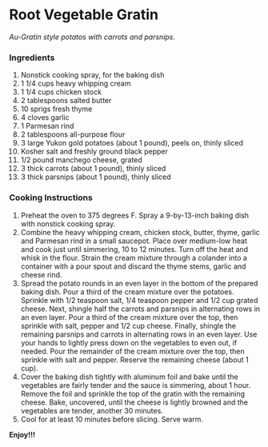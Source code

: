 # Root Vegetable Gratin

*Au-Gratin style potatos with carrots and parsnips.*

### Ingredients

1. Nonstick cooking spray, for the baking dish
2. 1 1/4 cups heavy whipping cream 
3. 1 1/4 cups chicken stock 
4. 2 tablespoons salted butter 
5. 10 sprigs fresh thyme 
6. 4 cloves garlic
7. 1 Parmesan rind 
8. 2 tablespoons all-purpose flour 
9. 3 large Yukon gold potatoes (about 1 pound), peels on, thinly sliced 
10. Kosher salt and freshly ground black pepper 
11. 1/2 pound manchego cheese, grated 
12. 3 thick carrots (about 1 pound), thinly sliced 
13. 3 thick parsnips (about 1 pound), thinly sliced 

### Cooking Instructions

1. Preheat the oven to 375 degrees F. Spray a 9-by-13-inch baking dish with nonstick cooking spray.
2. Combine the heavy whipping cream, chicken stock, butter, thyme, garlic and Parmesan rind in a small saucepot. Place over medium-low heat and cook just until simmering, 10 to 12 minutes. Turn off the heat and whisk in the flour. Strain the cream mixture through a colander into a container with a pour spout and discard the thyme stems, garlic and cheese rind.
3. Spread the potato rounds in an even layer in the bottom of the prepared baking dish. Pour a third of the cream mixture over the potatoes. Sprinkle with 1/2 teaspoon salt, 1/4 teaspoon pepper and 1/2 cup grated cheese. Next, shingle half the carrots and parsnips in alternating rows in an even layer. Pour a third of the cream mixture over the top, then sprinkle with salt, pepper and 1/2 cup cheese. Finally, shingle the remaining parsnips and carrots in alternating rows in an even layer. Use your hands to lightly press down on the vegetables to even out, if needed. Pour the remainder of the cream mixture over the top, then sprinkle with salt and pepper. Reserve the remaining cheese (about 1 cup).
4. Cover the baking dish tightly with aluminum foil and bake until the vegetables are fairly tender and the sauce is simmering, about 1 hour. Remove the foil and sprinkle the top of the gratin with the remaining cheese. Bake, uncovered, until the cheese is lightly browned and the vegetables are tender, another 30 minutes.
5. Cool for at least 10 minutes before slicing. Serve warm.

**Enjoy!!!**

